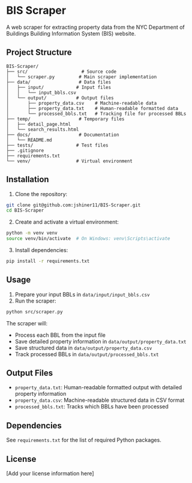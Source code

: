 # BIS Scraper

A web scraper for extracting property data from the NYC Department of Buildings Building Information System (BIS) website.

## Project Structure

```
BIS-Scraper/
├── src/                    # Source code
│   └── scraper.py         # Main scraper implementation
├── data/                  # Data files
│   ├── input/            # Input files
│   │   └── input_bbls.csv
│   └── output/           # Output files
│       ├── property_data.csv    # Machine-readable data
│       ├── property_data.txt    # Human-readable formatted data
│       └── processed_bbls.txt   # Tracking file for processed BBLs
├── temp/                  # Temporary files
│   ├── detail_page.html
│   └── search_results.html
├── docs/                  # Documentation
│   └── README.md
├── tests/                # Test files
├── .gitignore
├── requirements.txt
└── venv/                 # Virtual environment
```

## Installation

1. Clone the repository:
```bash
git clone git@github.com:jshiner11/BIS-Scraper.git
cd BIS-Scraper
```

2. Create and activate a virtual environment:
```bash
python -m venv venv
source venv/bin/activate  # On Windows: venv\Scripts\activate
```

3. Install dependencies:
```bash
pip install -r requirements.txt
```

## Usage

1. Prepare your input BBLs in `data/input/input_bbls.csv`
2. Run the scraper:
```bash
python src/scraper.py
```

The scraper will:
- Process each BBL from the input file
- Save detailed property information in `data/output/property_data.txt`
- Save structured data in `data/output/property_data.csv`
- Track processed BBLs in `data/output/processed_bbls.txt`

## Output Files

- `property_data.txt`: Human-readable formatted output with detailed property information
- `property_data.csv`: Machine-readable structured data in CSV format
- `processed_bbls.txt`: Tracks which BBLs have been processed

## Dependencies

See `requirements.txt` for the list of required Python packages.

## License

[Add your license information here]
